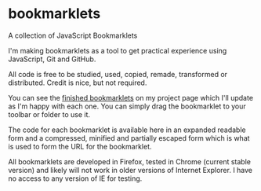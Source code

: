 bookmarklets
============

A collection of JavaScript Bookmarklets

I'm making bookmarklets as a tool to get practical experience using JavaScript, Git and GitHub.  

All code is free to be studied, used, copied, remade, transformed or distributed.  Credit is nice, but not required.  

You can see the [finished bookmarklets](http://carenewaterman.github.io/bookmarklets) on my project page which I'll update as I'm happy with each one.  You can simply drag the bookmarklet to your toolbar or folder to use it.

The code for each bookmarklet is available here in an expanded readable form and a compressed, minified and partially escaped form which is what is used to form the URL for the bookmarklet.

All bookmarklets are developed in Firefox, tested in Chrome (current stable version) and likely will not work in older versions of Internet Explorer.  I have no access to any version of IE for testing.
